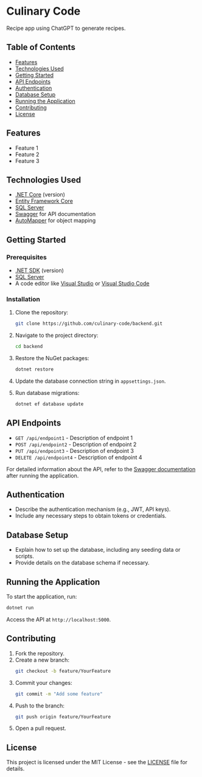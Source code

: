 # Culinary Code

Recipe app using ChatGPT to generate recipes.

## Table of Contents

- [Features](#features)
- [Technologies Used](#technologies-used)
- [Getting Started](#getting-started)
- [API Endpoints](#api-endpoints)
- [Authentication](#authentication)
- [Database Setup](#database-setup)
- [Running the Application](#running-the-application)
- [Contributing](#contributing)
- [License](#license)

## Features

- Feature 1
- Feature 2
- Feature 3

## Technologies Used

- [.NET Core](https://dotnet.microsoft.com/) (version)
- [Entity Framework Core](https://docs.microsoft.com/en-us/ef/core/)
- [SQL Server](https://www.microsoft.com/en-us/sql-server)
- [Swagger](https://swagger.io/) for API documentation
- [AutoMapper](https://automapper.org/) for object mapping

## Getting Started

### Prerequisites

- [.NET SDK](https://dotnet.microsoft.com/download) (version)
- [SQL Server](https://www.microsoft.com/en-us/sql-server/sql-server-downloads)
- A code editor like [Visual Studio](https://visualstudio.microsoft.com/) or [Visual Studio Code](https://code.visualstudio.com/)

### Installation

1. Clone the repository:
   ```bash
   git clone https://github.com/culinary-code/backend.git
   ```

2. Navigate to the project directory:
   ```bash
   cd backend
   ```

3. Restore the NuGet packages:
   ```bash
   dotnet restore
   ```

4. Update the database connection string in `appsettings.json`.

5. Run database migrations:
   ```bash
   dotnet ef database update
   ```

## API Endpoints

- `GET /api/endpoint1` - Description of endpoint 1
- `POST /api/endpoint2` - Description of endpoint 2
- `PUT /api/endpoint3` - Description of endpoint 3
- `DELETE /api/endpoint4` - Description of endpoint 4

For detailed information about the API, refer to the [Swagger documentation](http://localhost:5000/swagger) after running the application.

## Authentication

- Describe the authentication mechanism (e.g., JWT, API keys).
- Include any necessary steps to obtain tokens or credentials.

## Database Setup

- Explain how to set up the database, including any seeding data or scripts.
- Provide details on the database schema if necessary.

## Running the Application

To start the application, run:

```bash
dotnet run
```

Access the API at `http://localhost:5000`.

## Contributing

1. Fork the repository.
2. Create a new branch:
   ```bash
   git checkout -b feature/YourFeature
   ```
3. Commit your changes:
   ```bash
   git commit -m "Add some feature"
   ```
4. Push to the branch:
   ```bash
   git push origin feature/YourFeature
   ```
5. Open a pull request.

## License

This project is licensed under the MIT License - see the [LICENSE](LICENSE) file for details.
